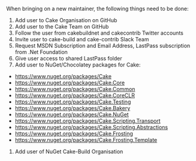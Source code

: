 When bringing on a new maintainer, the following things need to be done:

1. Add user to Cake Organisation on GitHub
1. Add user to the Cake Team on GitHub
1. Follow the user from cakebuildnet and cakecontrib Twitter accounts
1. Invite user to cake-build and cake-contrib Slack Team
1. Request MSDN Subscription and Email Address, LastPass subscription from .Net Foundation
1. Give user access to shared LastPass folder
1. Add user to NuGet/Chocolatey packages for Cake:
  * https://www.nuget.org/packages/Cake
  * https://www.nuget.org/packages/Cake.Core
  * https://www.nuget.org/packages/Cake.Common
  * https://www.nuget.org/packages/Cake.CoreCLR
  * https://www.nuget.org/packages/Cake.Testing
  * https://www.nuget.org/packages/Cake.Bakery
  * https://www.nuget.org/packages/Cake.NuGet
  * https://www.nuget.org/packages/Cake.Scripting.Transport
  * https://www.nuget.org/packages/Cake.Scripting.Abstractions
  * https://www.nuget.org/packages/Cake.Frosting
  * https://www.nuget.org/packages/Cake.Frosting.Template
1. Add user of NuGet Cake-Build Organisation
